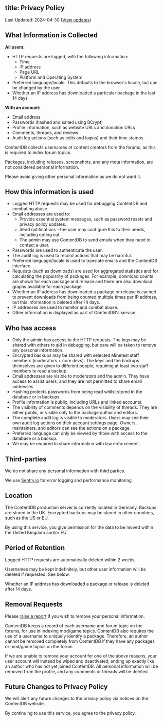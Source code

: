title: Privacy Policy
---

Last Updated: 2024-04-30
([View updates](https://github.com/minetest/contentdb/commits/master/app/flatpages/privacy_policy.md))

## What Information is Collected

**All users:**

* HTTP requests are logged, with the following information:
	* Time
	* IP address
	* Page URL
	* Platform and Operating System
* Preferred language/locale. This defaults to the browser's locale, but can be changed by the user
* Whether an IP address has downloaded a particular package in the last 14 days

**With an account:**

* Email address
* Passwords (hashed and salted using BCrypt)
* Profile information, such as website URLs and donation URLs
* Comments, threads, and reviews
* Audit log actions (such as edits and logins) and their time stamps

ContentDB collects usernames of content creators from the forums,
as this is required to index forum topics.

Packages, including releases, screenshots, and any meta information,
are not considered personal information.

Please avoid giving other personal information as we do not want it.

## How this information is used

* Logged HTTP requests may be used for debugging ContentDB and combating abuse.
* Email addresses are used to:
    * Provide essential system messages, such as password resets and privacy policy updates.
    * Send notifications - the user may configure this to their needs, including opting out.
    * The admin may use ContentDB to send emails when they need to contact a user.
* Passwords are used to authenticate the user.
* The audit log is used to record actions that may be harmful.
* Preferred language/locale is used to translate emails and the ContentDB interface.
* Requests (such as downloads) are used for aggregated statistics and for
  calculating the popularity of packages. For example, download counts are shown
  for each package and release and there are also download graphs available for
  each package.
* Whether an IP address has downloaded a package or release is cached to prevent
  downloads from being counted multiple times per IP address, but this
  information is deleted after 14 days.
* IP addresses are used to monitor and combat abuse.
* Other information is displayed as part of ContentDB's service.

## Who has access

* Only the admin has access to the HTTP requests.
  The logs may be shared with others to aid in debugging, but care will be taken to remove any personal information.
* Encrypted backups may be shared with selected Minetest staff members (moderators + core devs).
  The keys and the backups themselves are given to different people,
  requiring at least two staff members to read a backup.
* Email addresses are visible to moderators and the admin.
  They have access to assist users, and they are not permitted to share email addresses.
* Hashing protects passwords from being read whilst stored in the database or in backups.
* Profile information is public, including URLs and linked accounts.
* The visibility of comments depends on the visibility of threads.
  They are either public, or visible only to the package author and editors.
* The complete audit log is visible to moderators.
  Users may see their own audit log actions on their account settings page.
  Owners, maintainers, and editors can see the actions on a package.
* Preferred language can only be viewed by those with access to the database or a backup.
* We may be required to share information with law enforcement.

## Third-parties

We do not share any personal information with third parties.

We use <a href="https://sentry.io/">Sentry.io</a> for error logging and performance monitoring.

## Location

The ContentDB production server is currently located in Germany.
Backups are stored in the UK.
Encrypted backups may be stored in other countries, such as the US or EU.

By using this service, you give permission for the data to be moved within the
United Kingdom and/or EU.

## Period of Retention

Logged HTTP requests are automatically deleted within 2 weeks.

Usernames may be kept indefinitely, but other user information will be deleted
if requested. See below.

Whether an IP address has downloaded a package or release is deleted after 14 days.

## Removal Requests

Please [raise a report](/report/?anon=0) if you wish to remove your personal
information.

ContentDB keeps a record of each username and forum topic on the forums, for use
in indexing mod/game topics. ContentDB also requires the use of a username to
uniquely identify a package. Therefore, an author cannot be removed completely
from ContentDB if they have any packages or mod/game topics on the forum.

If we are unable to remove your account for one of the above reasons, your user
account will instead be wiped and deactivated, ending up exactly like an author
who has not yet joined ContentDB. All personal information will be removed from
the profile, and any comments or threads will be deleted.

## Future Changes to Privacy Policy

We will alert any future changes to the privacy policy via notices on the
ContentDB website.

By continuing to use this service, you agree to the privacy policy.
